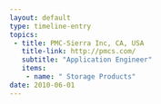 ```yaml
---
layout: default
type: timeline-entry
topics:
 - title: PMC-Sierra Inc, CA, USA
   title-link: http://pmcs.com/
   subtitle: "Application Engineer"
   items:
    - name: " Storage Products"
date: 2010-06-01
---
```

